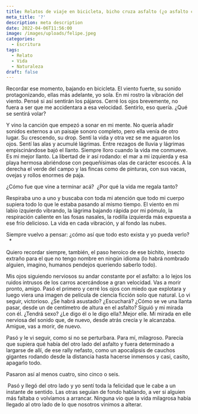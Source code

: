 ```yaml
---
title: Relatos de viaje en bicicleta, bicho cruza asfalto (¿o asfalto cruza bosque?)
meta_title: '?'
description: meta description
date: 2022-04-06T11:56:00
image: /images/uploads/felipe.jpeg
categories:
  - Escritura
tags:
  - Relato
  - Vida
  - Naturaleza
draft: false
---
```

Recordar ese momento, bajando en bicicleta. El viento fuerte, su sonido protagonizando, ellas más adelante, yo sola. En mi rostro la vibración del viento. Pensé si así sentirán los pájaros. Cerré los ojos brevemente, no fuera a ser que me accidentara a esa velocidad. Sentirlo, eso quería. ¿Qué se sentirá volar?

Y vino la canción que empezó a sonar en mi mente. No quería añadir sonidos externos a un paisaje sonoro completo, pero ella venía de otro lugar. Su crescendo, su drop. Sentí la vida y otra vez se me aguaron los ojos. Sentí las alas y acumulé lágrimas. Entre rezagos de lluvia y lágrimas empiscinándose bajó el llanto. Siempre lloro cuando la vida me conmueve. Es mi mejor llanto. La libertad de ir así rodando: el mar a mi izquierda y esa playa hermosa abriéndose con pequeñísimas olas de carácter escocés. A la derecha el verde del campo y las fincas como de pinturas, con sus vacas, ovejas y rollos enormes de paja. 

¿Cómo fue que vine a terminar acá? 
¿Por qué la vida me regala tanto? 

Respiraba uno a uno y buscaba con toda mi atención que todo mi cuerpo supiera todo lo que le estaba pasando al mismo tiempo. El viento en mi labio izquierdo vibrando, la lágrima bajando rápida por mi pómulo, la respiración caliente en las fosas nasales, la rodilla izquierda más expuesta a ese frío delicioso. La vida en cada vibración, y al fondo las nubes. 

Siempre vuelvo a pensar: ¿cómo así que todo esto exista y yo pueda verlo? 
 
\*

Quiero recordar siempre, también, el paso heroico de ese bichito, insecto extraño para el que no tengo nombre en ningún idioma (lo habrá nombrado alguien, imagino, humanos pendejos queriendo saberlo todo). 

Mis ojos siguiendo nerviosos su andar constante por el asfalto: a lo lejos los ruidos intrusos de los carros acercándose a gran velocidad. Vas a morir pronto, amigo. Pasó el primero y cerré los ojos con miedo que explotara y luego viera una imagen de película de ciencia ficción solo que natural. Lo vi seguir, victorioso. ¿Se habrá asustado? ¿Escuchará? ¿Cómo se ve una llanta pasar, desde un de centímetro de altura en el asfalto? Siguió y mi mirada con él. ¿Tendrá sexo? ¿Le digo él o le digo ella?.Mejor elle. Mi mirada en elle nerviosa del sonido que, de nuevo, desde atrás crecía y le alcanzaba. Amigue, vas a morir, de nuevo. 

Pasó y le vi seguir, como si no se perturbara. Para mí, milagroso. Parecía que supiera qué había del otro lado del asfalto y fuera determinado a largarse de allí, de ese rally nefasto, como un apocalipsis de cauchos gigantes rodando desde la distancia hasta hacerse inmensos y casi, casito, apagarlo todo.  

Pasaron así al menos cuatro, sino cinco o seis. 

 Pasó y llegó del otro lado y yo sentí toda la felicidad que le cabe a un instante de sentido. Las otras seguían de fondo hablando, a ver si alguien más faltaba o volvíamos a arrancar. Ninguna vio que la vida milagrosa había llegado al otro lado de lo que nosotros vinimos a alterar.
